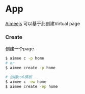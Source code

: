 # App
[Aimeejs](https://github.com/gavinning/aimee)
可以基于此创建Virtual page

### Create
创建一个page
```sh
$ aimee c -p home
# or
$ aimee create -p home

# 创建es6模板
$ aimee c -ew home
$ aimee create -ep home
```
